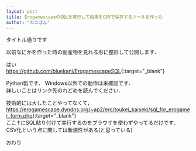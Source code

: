 ```yaml
---
layout: post
title: ErogamescapeのSQLを実行して結果をCSVで保存するツールを作った
author: "カニぱん"
---
```


タイトル通りです  

以前なにかを作った時の副産物を見れる形に整形して公開します．  

はい  
<https://github.com/bluekani/ErogamescapeSQL>{:target="_blank"}

Python製です．
Windows以外での動作は未確認です．  
詳しいことはリンク先のれどめを読んでください．

技術的には大したことやってなくて，  
<https://erogamescape.dyndns.org/~ap2/ero/toukei_kaiseki/sql_for_erogamer_form.php>{:target="_blank"}  
ここ↑にSQL貼り付けて実行するのをブラウザを使わずやってるだけです．  
CSV化という点に関しては新規性がある(と思っている)

おわり

